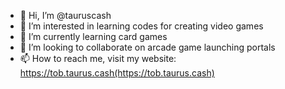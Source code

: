 - 👋 Hi, I’m @tauruscash
- 👀 I’m interested in learning codes for creating video games
- 🌱 I’m currently learning card games
- 💞️ I’m looking to collaborate on arcade game launching portals
- 📫 How to reach me, visit my website: https://tob.taurus.cash(https://tob.taurus.cash)

<!---
tauruscash/tauruscash is a ✨ special ✨ repository because its `README.md` (this file) appears on your GitHub profile.
You can click the Preview link to take a look at your changes.
--->
